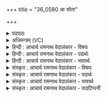 +++
title = "36_0580 आ सोता"

+++
<details><summary>पदपाठः</summary>

आ꣢। सो꣣त। प꣡रि꣢꣯। सि꣣ञ्चत। अ꣡श्व꣢꣯म्। न। स्तो꣡म꣢꣯म्। अ꣣प्तु꣡र꣢म्। र꣣जस्तु꣡र꣢म्। व꣣नप्रक्ष꣢म्। व꣣न। प्रक्ष꣢म्। उ꣣दप्रु꣡त꣢म्। उ꣣द। प्रु꣡त꣢꣯म्। ५८०।
</details>

<details><summary>अधिमन्त्रम् (VC)</summary>

- पवमानः सोमः
- ऋजिश्वा भारद्वाजः
- ककुप्
- ऋषभः
- पावमानं काण्डम्
</details>

<details><summary>हिन्दी : आचार्य रामनाथ वेदालंकार - विषयः</summary>

अगले मन्त्र में मनुष्यों को परमात्मा की आराधना के लिए प्रेरणा दी गयी है।
</details>

<details><summary>हिन्दी : आचार्य रामनाथ वेदालंकार - पदार्थः</summary>

पदार्थान्वय -  हे मित्रो ! तुम (स्तोमम्) समूह रूप में विद्यमान (अप्तुरम्) नदी-नद-समुद्र के जलों में वेग से यान चलाने के साधनभूत, (रजस्तुरम्) अन्तरिक्षलोक में यानों को तेजी से ले जाने में साधनभूत, (वनप्रक्षम्) वनों को जलानेवाले, (उदप्रुतम्) जलों को भाप बनाकर ऊपर ले जानेवाले (अश्वम्) आग, विद्युत् आदि रूप अग्नि को (न) जैसे, शिल्पी लोग (आ सुन्वन्ति) उत्पन्न करते हैं तथा (परि सिञ्चन्ति) जलादि से संयुक्त करते हैं, वैसे ही (स्तोमम्) स्तुति के पात्र, (अप्तुरम्) प्राणों को प्रेरित करनेवाले, (रजस्तुरम्) पृथिवी, चन्द्र, सूर्य, नक्षत्र आदि लोकों को वेग से चलानेवाले, (वनप्रक्षम्) सूर्यकिरणों अथवा मेघ-जलों को भूमण्डल पर सींचनेवाले, (उदप्रुतम्) शरीरस्थ रक्त-जलों को अथवा नदियों के जलों को प्रवाहित करनेवाले सोम परमात्मा को (आ सोत) हृदय में प्रकट करो और (परि सिञ्चत) श्रद्धारसों से सींचो ॥३॥ इस मन्त्र में श्लिष्टोपमालङ्कार है। आपः, वनम्, उदकम् ये सब निघण्टु (१।१२) में जलवाची पठित होने से तथा निरुक्त (१२।७) में रजस् शब्द के भी जलवाची होने से ‘अप्तुरम्, रजस्तुरम्, वन-प्रक्षम्, उदप्रुतम्’ ये सब समानार्थक प्रतीत होते हैं, किन्तु प्रदर्शित व्याख्या के अनुसार वस्तुतः भिन्न अर्थवाले हैं, अतः यहाँ पुनरुक्तवदाभास अलङ्कार है। त्, म् आदि की आवृत्ति में वृत्त्यनुप्रास है। ‘तुरम्’ की आवृत्ति में लाटानुप्रास है ॥३॥
</details>

<details><summary>हिन्दी : आचार्य रामनाथ वेदालंकार - भावार्थः</summary>

भावार्थ -  जैसे शिल्पी लोग विद्युत् आदि रूप अग्नि को यानों में संयुक्त करते तथा जल, वायु आदि से सिक्त करते हैं, वैसे ही मनुष्यों को चाहिए कि प्राणों के प्रेरक, द्यावापृथिवी आदि लोकों के धारक, सूर्यकिरणों और मेघजलों के वर्षक परमात्मा को हृदय में संयुक्त कर श्रद्धा-रसों से सीचें ॥३॥
</details>

<details><summary>संस्कृत : आचार्य रामनाथ वेदालंकार - विषयः</summary>

अथ जनान् परमात्माराधनाय प्रेरयति।
</details>

<details><summary>संस्कृत : आचार्य रामनाथ वेदालंकार - पदार्थः</summary>

पदार्थान्वय -  हे सखायः यूयम् (स्तोमम्) समूहरूपेण विद्यमानम्, (अप्तुरम्) यः अप्सु नदीनदसमुद्रवर्तिषु उदकेषु तोरयति वेगेन गमयति यानानि तम्। अप्पूर्वकात् तुर त्वरणे धातोर्णिजन्तात् क्विप्। (रजस्तुरम्) यः रजसि अन्तरिक्षलोके तोरयति वेगेन गमयति यानानि तम्, (वनप्रक्षम्) यो वनानि अरण्यानि पृणक्ति संस्पृशति दहति वा तम्। वनपूर्वात् पृची सम्पर्के धातोः बाहुलकाद् औणादिकः सः प्रत्ययः। (उदप्रुतम्) यः उदकं प्रवयति वाष्पीकृत्य ऊर्ध्वं गमयति तम्। उदकपूर्वात् प्रुङ् गतौ धातोः क्विप्। उदकस्य उदभावः। (अश्वम्२) वह्निविद्युदादिरूपम् अग्निम् (न) यथा, शिल्पिनः (आ सुन्वन्ति) उत्पादयन्ति (परि सिञ्चन्ति) जलादिभिः परितः संयोजयन्ति, तथा (स्तोमम्) स्तुतिपात्रम्। स्तूयते इति स्तोमः। ष्टुञ् स्तुतौ धातोः ‘अर्तिस्तुसु०। उ० १।१४०’ इति मन् प्रत्ययः। नित्त्वादाद्युदात्तत्वम्। (अप्तुरम्३) यः अपः प्राणान् तोरयति प्रेरयति तम्। आपो वै प्राणाः। श० ३।८।२।४, प्राणा वा आपः। तै० ३।२।५।२। (रजस्तुरम्) यो रजांसि पृथिवीचन्द्रसूर्यनक्षत्रादिलोकान् तोरयति शीघ्रं गमयति तम्, (वनप्रक्षम्) यो वनानि सूर्यरश्मीन् मेघोदकानि च पर्षति सिञ्चति भूमण्डले तम्। वनम् इति रश्मिनाम उदकनाम च। निघं० १।५, १।२२, पृषु सेचने, भ्वादिः। (उदप्रुतम्) यः उदकानि शरीरस्थानि रुधिराणि नदीभवानि जलानि च प्रवयते प्रवाहयति तम् परमात्मसोमम् (आ सोत) आ सुनुत हृदये प्रकटयत। षुञ् अभिषवे, स्वादिः, लोटि ‘तप्तनप्तनथनाश्च। अ० ७।१।१४५’ इति तस्य तबादेशः। पित्त्वान्ङित्वाभावे न गुणनिषेधः। विकरणस्य लुक्। (परि सिञ्चत) श्रद्धारसैः सर्वतः सिञ्चत च ॥३॥ अत्र श्लिष्टोपमालङ्कारः। आपः, वनम्, उदकम् इति सर्वेषां जलनामसु पठितत्वात् (निघं० १।१२), निरुक्ते रजःशब्दस्यापि च जलवाचित्वात् (निरु० १२।७)। ‘अप्तुरम्-रजस्तुरम्-वनप्रक्षम्- उदप्रुतम्’ इति सर्वे समानार्थकाः प्रतीयन्ते, किन्तु वस्तुतः प्रदर्शितव्याख्यानानुसारं ते भिन्नार्थाः, अतः पुनरुक्तवदाभासोऽलङ्कारः। तकारमकारादीनामावृत्तौ च वृत्त्यनुप्रासः। ‘तुरं-तुरम्’ इत्यत्र लाटानुप्रासः ॥३॥
</details>

<details><summary>संस्कृत : आचार्य रामनाथ वेदालंकार - भावार्थः</summary>

भावार्थ -  यथा शल्पिनो विद्युदाद्यग्निं यानेषु संयोजयन्ति जलवाय्वादिभिश्च सिञ्चन्ति तथा सर्वे मनुष्याः प्राणानां प्रेरकं, द्यावापृथिव्यादिलोकानां धारकं, सूर्यकिरणानां मेघजलानां च वर्षकं परमात्मानं हृदये संयोज्य श्रद्धारसेनाभिषिञ्चेयुः ॥३॥
</details>

<details><summary>संस्कृत : आचार्य रामनाथ वेदालंकार - पादटिप्पनी</summary>

टिप्पनी -   १. ऋ० ९।१०८।७ ‘वनप्रक्ष’ इत्यत्र ‘वनक्रक्ष’ इति पाठः। साम० १३९४। २. ‘प्र नूनं जातवेदसम् अश्वं हिनोत वाजिनम्। ऋ० १०।१८८।१’ इत्याग्नेये जातवेदसे सूक्ते अग्निरश्वः उक्तः। अग्निरेव यदश्वः। श० ६।३।३।२२ इति च ब्राह्मणम्। ३. (अप्तुरम्) योऽपः प्राणान् जलानि वा तोरयति प्रेरयति तम् इति ऋ० ३।२७।११ भाष्ये द०।
</details>